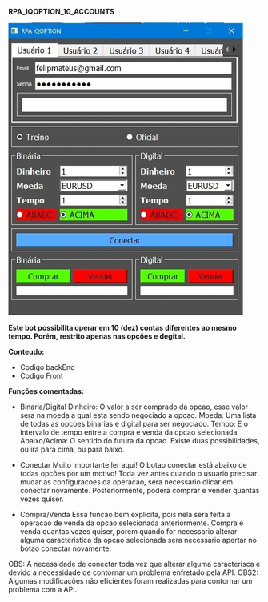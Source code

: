 **RPA_IQOPTION_10_ACCOUNTS**

<img src="images/front_Bot_IO_Option.jpeg"> 

**Este bot possibilita operar em 10 (dez) contas diferentes ao mesmo tempo. Porém, restrito apenas nas opções e degital.**


**Conteudo:**
 * Codigo backEnd 
 * Codigo Front

**Funções comentadas:**

* Binaria/Digital
  Dinheiro: O valor a ser comprado da opcao, esse valor sera na moeda 
  a qual esta sendo negociado a opcao.
  Moeda: Uma lista de todas as opcoes binarias e digital para ser negociado.
  Tempo: E o intervalo de tempo entre a compra e venda da opcao selecionada.
  Abaixo/Acima: O sentido do futura da opcao. Existe duas possibilidades, 
  ou ira para cima, ou para baixo.

* Conectar
  Muito importante ler aqui!
  O botao conectar está abaixo de todas opcões por um motivo! Toda vez antes quando
  o usuario precisar mudar as configuracoes da operacao, sera necessario clicar em conectar
  novamente. Posteriormente, podera comprar e vender quantas vezes quiser.

* Compra/Venda
  Essa funcao bem explicita, pois nela sera feita a operacao de venda da opcao selecionada anteriormente.
  Compra e venda quantas vezes quiser, porem quando for necessario alterar alguma caracteristica da opcao selecionada
  sera necessario apertar no botao conectar novamente. 

OBS: A necessidade de conectar toda vez que alterar alguma caracterisca e devido a necessidade de contornar um problema enfretado pela API.
OBS2: Algumas modificações não eficientes foram realizadas para contornar um problema com a API.
